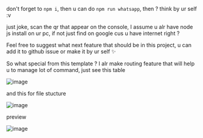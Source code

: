 don't forget to `npm i`, then u can do `npm run whatsapp`, then ? think by ur self :v

just joke, scan the qr that appear on the console, I assume u alr have node js install on ur pc, if not just find on google cus u have internet right ?

Feel free to suggest what next feature that should be in this project, u can add it to github issue or make it by ur self ✨

So what special from this template ? I alr make routing feature that will help u to manage lot of command, just see this table

![image](https://github.com/user-attachments/assets/019a20aa-2f19-4ae9-afcb-3102116d58d1)

and this for file stucture

![image](https://github.com/user-attachments/assets/04540efd-62dd-4ed8-97f7-8f7bf82797b6)

preview

![image](https://github.com/user-attachments/assets/719e456e-4bc6-4bcb-8f2c-702212d15d8c)

